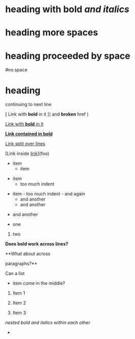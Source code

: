 

# heading **with bold** *and italics*
#     heading more spaces

 # heading proceeded by space

#no space

# heading
continuing to next line

  [  Link with **bold** in it  ](  and **broken** href  )

  [       Link with **bold** in it  ](andmeaningfulhref)

**[Link contained in bold](link)**

[Link split
over lines](link)

[Link inside [link](bar)](foo)

* item
  - item

- item
    * too much indent

* item
      - too much indent
      - and again
    - and another
  - and another
- and another

- one
1. two

**Does bold work
across lines?**

**What about across

paragraphs?**

Can a list
 - item
come in the middle?

1. Item 1
1. Item 2


1. Item 3

**nested bold *and italics** within each other*

 -
